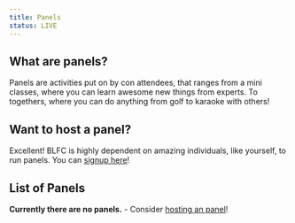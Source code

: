 ```yaml
---
title: Panels
status: LIVE
---
```


<div class="one-full bg-one">
<div class="page-wrapper">

## What are panels?

Panels are activities put on by con attendees, that ranges from a mini classes, where you can learn awesome new things from experts. To togethers, where you can do anything from golf to karaoke with others!

</div>
</div>



<div class="one-full bg-two">
<div class="page-wrapper">

## Want to host a panel?

Excellent! BLFC is highly dependent on amazing individuals, like yourself, to run panels. You can <a href="/host-an-event/">signup here</a>!

</div>
</div>



<div class="one-full bg-three">
<div class="page-wrapper">

## List of Panels

**Currently there are no panels.** - Consider <a href="/host-an-event/">hosting an panel</a>!

</div>
</div>